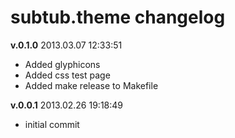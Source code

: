 # subtub.theme changelog

**v.0.1.0** 2013.03.07 12:33:51

- Added glyphicons
- Added css test page
- Added make release to Makefile

**v.0.0.1** 2013.02.26 19:18:49

- initial commit
